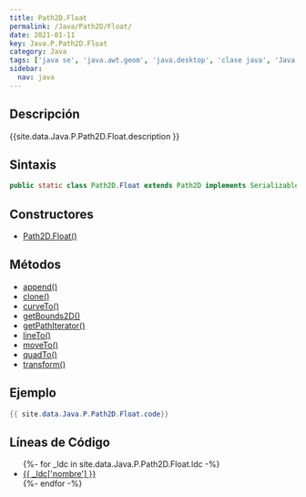 ```yaml
---
title: Path2D.Float
permalink: /Java/Path2D/Float/
date: 2021-01-11
key: Java.P.Path2D.Float
category: Java
tags: ['java se', 'java.awt.geom', 'java.desktop', 'clase java', 'Java 1.6']
sidebar: 
  nav: java
---
```


## Descripción
{{site.data.Java.P.Path2D.Float.description }}

## Sintaxis
~~~java
public static class Path2D.Float extends Path2D implements Serializable
~~~

## Constructores
* [Path2D.Float()](/Java/Path2D/Float/Path2D/Float/)

## Métodos
* [append()](/Java/Path2D/Float/append)
* [clone()](/Java/Path2D/Float/clone)
* [curveTo()](/Java/Path2D/Float/curveTo)
* [getBounds2D()](/Java/Path2D/Float/getBounds2D)
* [getPathIterator()](/Java/Path2D/Float/getPathIterator)
* [lineTo()](/Java/Path2D/Float/lineTo)
* [moveTo()](/Java/Path2D/Float/moveTo)
* [quadTo()](/Java/Path2D/Float/quadTo)
* [transform()](/Java/Path2D/Float/transform)

## Ejemplo
~~~java
{{ site.data.Java.P.Path2D.Float.code}}
~~~

## Líneas de Código
<ul>
{%- for _ldc in site.data.Java.P.Path2D.Float.ldc -%}
   <li>
       <a href="{{_ldc['url'] }}">{{ _ldc['nombre'] }}</a>
   </li>
{%- endfor -%}
</ul>
